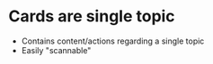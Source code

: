 # Cards are single topic

- Contains content/actions regarding a single topic
- Easily "scannable"

